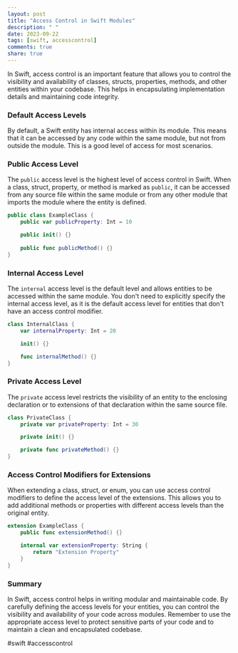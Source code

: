 ```yaml
---
layout: post
title: "Access Control in Swift Modules"
description: " "
date: 2023-09-22
tags: [swift, accesscontrol]
comments: true
share: true
---
```


In Swift, access control is an important feature that allows you to control the visibility and availability of classes, structs, properties, methods, and other entities within your codebase. This helps in encapsulating implementation details and maintaining code integrity.

### Default Access Levels

By default, a Swift entity has internal access within its module. This means that it can be accessed by any code within the same module, but not from outside the module. This is a good level of access for most scenarios.

### Public Access Level

The `public` access level is the highest level of access control in Swift. When a class, struct, property, or method is marked as `public`, it can be accessed from any source file within the same module or from any other module that imports the module where the entity is defined.

```swift
public class ExampleClass {
    public var publicProperty: Int = 10

    public init() {}
    
    public func publicMethod() {}
}
```

### Internal Access Level

The `internal` access level is the default level and allows entities to be accessed within the same module. You don't need to explicitly specify the internal access level, as it is the default access level for entities that don't have an access control modifier.

```swift
class InternalClass {
    var internalProperty: Int = 20

    init() {}

    func internalMethod() {}
}
```

### Private Access Level

The `private` access level restricts the visibility of an entity to the enclosing declaration or to extensions of that declaration within the same source file.

```swift
class PrivateClass {
    private var privateProperty: Int = 30

    private init() {}

    private func privateMethod() {}
}
```

### Access Control Modifiers for Extensions

When extending a class, struct, or enum, you can use access control modifiers to define the access level of the extensions. This allows you to add additional methods or properties with different access levels than the original entity.

```swift
extension ExampleClass {
    public func extensionMethod() {}

    internal var extensionProperty: String {
        return "Extension Property"
    }
}
```

### Summary

In Swift, access control helps in writing modular and maintainable code. By carefully defining the access levels for your entities, you can control the visibility and availability of your code across modules. Remember to use the appropriate access level to protect sensitive parts of your code and to maintain a clean and encapsulated codebase.

#swift #accesscontrol